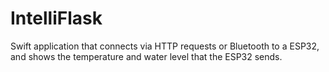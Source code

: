 # IntelliFlask
Swift application that connects via HTTP requests or Bluetooth to a ESP32, and shows the temperature and water level that the ESP32 sends.
